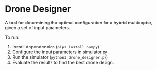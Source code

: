 # Drone Designer
A tool for determining the optimal configuration for a hybrid multicopter, given a set of input parameters.

To run:

1) Install dependencies (`pip3 install numpy`)
2) Configure the input parameters in simulator.py
3) Run the simulator (`python3 drone_designer.py`)
4) Evaluate the results to find the best drone design.
